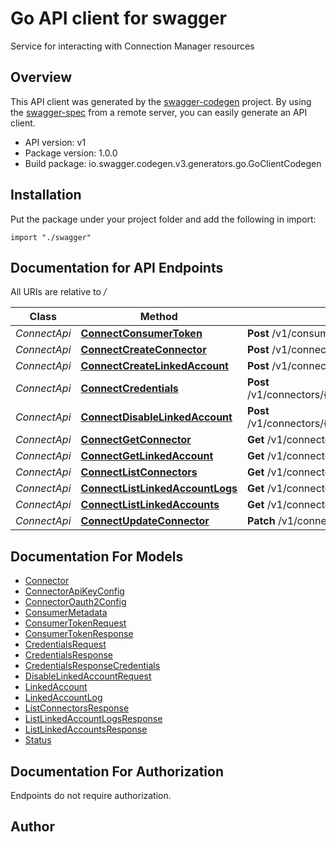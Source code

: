 # Go API client for swagger

Service for interacting with Connection Manager resources

## Overview
This API client was generated by the [swagger-codegen](https://github.com/swagger-api/swagger-codegen) project.  By using the [swagger-spec](https://github.com/swagger-api/swagger-spec) from a remote server, you can easily generate an API client.

- API version: v1
- Package version: 1.0.0
- Build package: io.swagger.codegen.v3.generators.go.GoClientCodegen

## Installation
Put the package under your project folder and add the following in import:
```golang
import "./swagger"
```

## Documentation for API Endpoints

All URIs are relative to */*

Class | Method | HTTP request | Description
------------ | ------------- | ------------- | -------------
*ConnectApi* | [**ConnectConsumerToken**](docs/ConnectApi.md#connectconsumertoken) | **Post** /v1/consumers:consumerToken | Consumer Token
*ConnectApi* | [**ConnectCreateConnector**](docs/ConnectApi.md#connectcreateconnector) | **Post** /v1/connectors | Create connector
*ConnectApi* | [**ConnectCreateLinkedAccount**](docs/ConnectApi.md#connectcreatelinkedaccount) | **Post** /v1/connectors/{connector}/linkedaccounts | Create LinkedAccount
*ConnectApi* | [**ConnectCredentials**](docs/ConnectApi.md#connectcredentials) | **Post** /v1/connectors/{connector}/linkedaccounts/{linkedaccount}:credentials | LinkedAccount Credentials
*ConnectApi* | [**ConnectDisableLinkedAccount**](docs/ConnectApi.md#connectdisablelinkedaccount) | **Post** /v1/connectors/{connector}/linkedaccounts/{linkedaccount}:disable | DisableLinkedAccount
*ConnectApi* | [**ConnectGetConnector**](docs/ConnectApi.md#connectgetconnector) | **Get** /v1/connectors/{connector} | Get Connector
*ConnectApi* | [**ConnectGetLinkedAccount**](docs/ConnectApi.md#connectgetlinkedaccount) | **Get** /v1/connectors/{connector}/linkedaccounts/{linkedaccount} | Get LinkedAccount
*ConnectApi* | [**ConnectListConnectors**](docs/ConnectApi.md#connectlistconnectors) | **Get** /v1/connectors | List Connectors
*ConnectApi* | [**ConnectListLinkedAccountLogs**](docs/ConnectApi.md#connectlistlinkedaccountlogs) | **Get** /v1/connectors/{connector}/linkedaccounts/{linkedaccount}/logs | ListLinkedAccountLogs
*ConnectApi* | [**ConnectListLinkedAccounts**](docs/ConnectApi.md#connectlistlinkedaccounts) | **Get** /v1/connectors/{connector}/linkedaccounts | List LinkedAccounts
*ConnectApi* | [**ConnectUpdateConnector**](docs/ConnectApi.md#connectupdateconnector) | **Patch** /v1/connectors/{connector} | Update Connector

## Documentation For Models

 - [Connector](docs/Connector.md)
 - [ConnectorApiKeyConfig](docs/ConnectorApiKeyConfig.md)
 - [ConnectorOauth2Config](docs/ConnectorOauth2Config.md)
 - [ConsumerMetadata](docs/ConsumerMetadata.md)
 - [ConsumerTokenRequest](docs/ConsumerTokenRequest.md)
 - [ConsumerTokenResponse](docs/ConsumerTokenResponse.md)
 - [CredentialsRequest](docs/CredentialsRequest.md)
 - [CredentialsResponse](docs/CredentialsResponse.md)
 - [CredentialsResponseCredentials](docs/CredentialsResponseCredentials.md)
 - [DisableLinkedAccountRequest](docs/DisableLinkedAccountRequest.md)
 - [LinkedAccount](docs/LinkedAccount.md)
 - [LinkedAccountLog](docs/LinkedAccountLog.md)
 - [ListConnectorsResponse](docs/ListConnectorsResponse.md)
 - [ListLinkedAccountLogsResponse](docs/ListLinkedAccountLogsResponse.md)
 - [ListLinkedAccountsResponse](docs/ListLinkedAccountsResponse.md)
 - [Status](docs/Status.md)

## Documentation For Authorization
 Endpoints do not require authorization.


## Author


